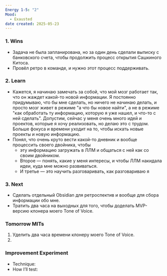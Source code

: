 ```yaml
---
Energy 1-5: "2"
Mood:
  - Exausted
date created: 2025-05-23
---
```



### 1. Wins
- Задача не была запланирована, но за один день сделали выписку с банковского счета, чтобы продолжить процесс открытия Сашкиного Китоса.
- Провёл ретро в команде, и нужно этот процесс поддерживать.
### 2. Learn
 - Кажется, я начинаю замечать за собой, что мой мозг работает так, что он жаждет какой-то новой информации. Я постоянно придумываю, что бы мне сделать, но ничего не начинаю делать, и просто мозг живет в режиме "а что бы новое найти", а не в режиме "как обработать ту информацию, которую я уже нашел, и что-то с ней сделать". Допустим, сейчас у меня очень много идей и проектов, которые я хочу реализовать, но делаю это с трудом. Больше фокуса и времени уходит на то, чтобы искать новые проекты и новую информацию.
 - Понял, что очень круто вести какой-то дневник и вообще процессить своего двойника, чтобы 
	 - эту информацию загружать в ЛЛМ и общаться с ней как со своим двойником.
	 - Второе — понять, какие у меня интересы, и чтобы ЛЛМ накидала идеи, куда мне можно развиваться.
	 - И третье — это научить разговаривать, как разговариваю я
### 3. Next
- Сделать отдельный Obsidian для ретроспектив и вообще для сбора информации обо мне.
- Тратить два часа на выходных для того, чтобы доделать MVP-версию клонера моего Tone of Voice.

### Tomorrow MITs
1. Уделить два часа времени клонеру моего Tone of Voice.
2. 

### Improvement Experiment
- Technique:
- How I’ll test: